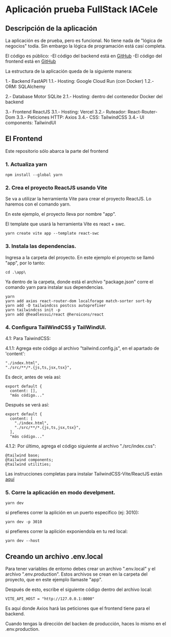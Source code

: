 # Aplicación prueba FullStack IACele


## Descripción de la aplicación

La aplicación es de prueba, pero es funcional. No tiene nada de "lógica de negocios" todía. Sin embargo la lógica de programación está casí completa.



El código es público:
 -El código del backend está en [GitHub](https://github.com/ecostichp/inventario_app_backend)
 -El código del frontend está en [GitHub](https://github.com/ecostichp/prueba_iacele_frontend)



La estructura de la aplicación queda de la siguiente manera:

1.- Backend FastAPI
  1.1.- Hosting: Google Cloud Run (con Docker)
  1.2.- ORM: SQLAlchemy

2.- Database Motor SQLite
  2.1.- Hosting: dentro del contenedor Docker del backend


3.- Frontend ReactJS
  3.1.- Hosting: Vercel
  3.2.- Ruteador: React-Router-Dom
  3.3.- Peticiones HTTP: Axios
  3.4.- CSS: TailwindCSS
  3.4.- UI components: TailwindUI





## El Frontend

Este repositorio sólo abarca la parte del frontend


### 1. Actualiza yarn
```
npm install --global yarn
```

### 2. Crea el proyecto ReactJS usando Vite
Se va a utilizar la herramienta Vite para crear el proyecto ReactJS. Lo haremos con el comando yarn.

En este ejemplo, el proyecto lleva por nombre "app".

El template que usará la herramienta Vite es react + swc.

```
yarn create vite app --template react-swc
```

### 3. Instala las dependencias.
Ingresa a la carpeta del proyecto. En este ejemplo el proyecto se llamó "app", por lo tanto:

```
cd .\app\
```

Ya dentro de la carpeta, donde está el archivo "package.json" corre el comando yarn para instalar sus dependencias.

```
yarn
yarn add axios react-router-dom localforage match-sorter sort-by
yarn add -D tailwindcss postcss autoprefixer
yarn tailwindcss init -p
yarn add @headlessui/react @heroicons/react
```

### 4. Configura TailWindCSS y TailWindUI.
4.1: Para TaiwindCSS:

4.1.1: Agrega este código al archivo "tailwind.config.js", en el apartado de 'content':
```
"./index.html",
"./src/**/*.{js,ts,jsx,tsx}",
```

Es decir, antes de veía así:
```
export default {
  content: [],
  "más código..."
```

Después se verá así:
```
export default {
  content: [
    "./index.html",
    "./src/**/*.{js,ts,jsx,tsx}",
  ],
  "más código..."
```

4.1.2: Por último, agrega el código siguiente al archivo "./src/index.css":
```
@tailwind base;
@tailwind components;
@tailwind utilities;
```

Las instrucciones completas para instalar TailwindCSS-Vite/ReactJS están [aquí](https://tailwindcss.com/docs/guides/vite)



### 5. Corre la aplicación en modo develpment.
```
yarn dev
```
si prefieres correr la aplición en un puerto específico (ej: 3010):
```
yarn dev -p 3010
```
si prefieres correr la aplición exponiendola en tu red local:
```
yarn dev --host
```



## Creando un archivo .env.local
Para tener variables de entorno debes crear un archivo ".env.local" y el archivo ".env.production".  Estos archivos se crean en la carpeta del proyecto, que en este ejemplo llamaste "app".


Después de esto, escribe el siguiente código dentro del archivo local:
```
VITE_API_HOST = "http://127.0.0.1:8000"
```
Es aquí donde Axios hará las peticiones que el frontend tiene para el backend.

Cuando tengas la dirección del backen de producción, haces lo mismo en el .env.production.
